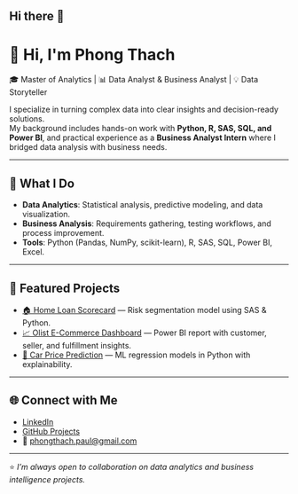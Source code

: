 ## Hi there 👋

# 👋 Hi, I'm Phong Thach  

🎓 Master of Analytics | 📊 Data Analyst & Business Analyst | 💡 Data Storyteller  

I specialize in turning complex data into clear insights and decision-ready solutions.  
My background includes hands-on work with **Python, R, SAS, SQL, and Power BI**, and practical experience as a **Business Analyst Intern** where I bridged data analysis with business needs.  

---

## 🔑 What I Do
- **Data Analytics**: Statistical analysis, predictive modeling, and data visualization.  
- **Business Analysis**: Requirements gathering, testing workflows, and process improvement.  
- **Tools**: Python (Pandas, NumPy, scikit-learn), R, SAS, SQL, Power BI, Excel.  

---

## 📂 Featured Projects
- [🏠 Home Loan Scorecard](link-to-repo) — Risk segmentation model using SAS & Python.  
- [📈 Olist E-Commerce Dashboard](link-to-repo) — Power BI report with customer, seller, and fulfillment insights.  
- [🚗 Car Price Prediction](link-to-repo) — ML regression models in Python with explainability.  

---

## 🌐 Connect with Me
- [LinkedIn](your-linkedin)  
- [GitHub Projects](https://github.com/PhongThach1604)  
- 📧 phongthach.paul@gmail.com  

---
⭐ *I’m always open to collaboration on data analytics and business intelligence projects.*
